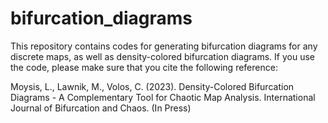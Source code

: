 # bifurcation_diagrams
This repository contains codes for generating bifurcation diagrams for any discrete maps, as well as density-colored bifurcation diagrams.
If you use the code, please make sure that you cite the following reference:

Moysis, L., Lawnik, M., Volos, C. (2023). Density-Colored Bifurcation Diagrams - A Complementary Tool for Chaotic Map Analysis. International Journal of Bifurcation and Chaos. (In Press)
